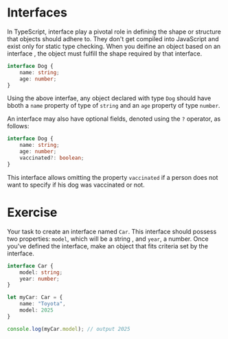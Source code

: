 # Interfaces 

In TypeScript, interface play a pivotal role in defining the shape or structure that objects should adhere to. They don't get compiled into JavaScript and exist only for static type checking. When you deifine an object based on an interface , the object must fulfill the shape required by that interface.

```ts
interface Dog {
    name: string;
    age: number;
}
```

Using the above interfae, any object declared with type ``` Dog ``` should have bboth a ``` name ``` property of type of ``` string ``` and an `` age `` property of type ``` number ```.

An interface may also have optional fields, denoted using the `` ? `` operator, as follows:

```ts 
interface Dog {
    name: string;
    age: number;
    vaccinated?: boolean;
}
```

This interface allows omitting the property ``` vaccinated ```  if a person does not want to specify if his dog was vaccinated or not.

# Exercise 

Your task to create an interface named ` Car `. This interface should possess two properties: ` model `, which will be a string , and ` year `, a number. Once you've defined the interface, make an object that fits criteria set by the interface.

```ts
interface Car {
    model: string;
    year: number;
}

let myCar: Car = {
    name: "Toyota",
    model: 2025
}

console.log(myCar.model); // output 2025

```
